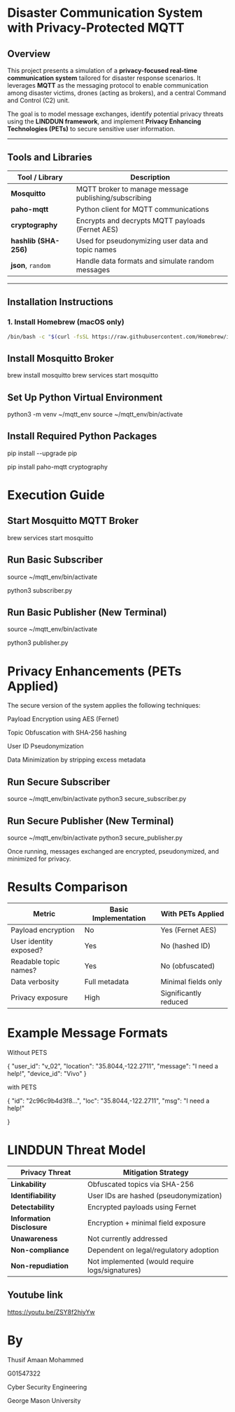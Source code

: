 # Disaster Communication System with Privacy-Protected MQTT

## Overview

This project presents a simulation of a **privacy-focused real-time communication system** tailored for disaster response scenarios. It leverages **MQTT** as the messaging protocol to enable communication among disaster victims, drones (acting as brokers), and a central Command and Control (C2) unit.

The goal is to model message exchanges, identify potential privacy threats using the **LINDDUN framework**, and implement **Privacy Enhancing Technologies (PETs)** to secure sensitive user information.

---

## Tools and Libraries

| Tool / Library       | Description                                         |
|----------------------|-----------------------------------------------------|
| **Mosquitto**        | MQTT broker to manage message publishing/subscribing |
| **paho-mqtt**        | Python client for MQTT communications               |
| **cryptography**     | Encrypts and decrypts MQTT payloads (Fernet AES)    |
| **hashlib (SHA-256)**| Used for pseudonymizing user data and topic names   |
| **json**, `random`   | Handle data formats and simulate random messages    |

---

## Installation Instructions

### 1. Install Homebrew (macOS only)
```bash
/bin/bash -c "$(curl -fsSL https://raw.githubusercontent.com/Homebrew/install/HEAD/install.sh)"
```

##  Install Mosquitto Broker 
brew install mosquitto
brew services start mosquitto

##  Set Up Python Virtual Environment
python3 -m venv ~/mqtt_env
source ~/mqtt_env/bin/activate

## Install Required Python Packages
pip install --upgrade pip

pip install paho-mqtt cryptography

# Execution Guide

## Start Mosquitto MQTT Broker
brew services start mosquitto

## Run Basic Subscriber
source ~/mqtt_env/bin/activate
    
python3 subscriber.py

## Run Basic Publisher (New Terminal)
source ~/mqtt_env/bin/activate

python3 publisher.py

# Privacy Enhancements (PETs Applied)
The secure version of the system applies the following techniques:

Payload Encryption using AES (Fernet)

Topic Obfuscation with SHA-256 hashing

User ID Pseudonymization

Data Minimization by stripping excess metadata

## Run Secure Subscriber
source ~/mqtt_env/bin/activate
python3 secure_subscriber.py

## Run Secure Publisher (New Terminal)

source ~/mqtt_env/bin/activate
python3 secure_publisher.py

Once running, messages exchanged are encrypted, pseudonymized, and minimized for privacy.

# Results Comparison

| Metric                 | Basic Implementation | With PETs Applied     |
| ---------------------- | -------------------- | --------------------- |
| Payload encryption     | No                   | Yes (Fernet AES)      |
| User identity exposed? | Yes                  | No (hashed ID)        |
| Readable topic names?  | Yes                  | No (obfuscated)       |
| Data verbosity         | Full metadata        | Minimal fields only   |
| Privacy exposure       | High                 | Significantly reduced |


# Example Message Formats

  
Without PETS

{
  "user_id": "v_02",
  "location": "35.8044,-122.2711",
  "message": "I need a help!",
  "device_id": "Vivo"
}

with PETS 

{
  "id": "2c96c9b4d3f8...",
  "loc": "35.8044,-122.2711",
  "msg": "I need a help!"

}

# LINDDUN Threat Model

| Privacy Threat             | Mitigation Strategy                             |
| -------------------------- | ----------------------------------------------- |
| **Linkability**            | Obfuscated topics via SHA-256                   |
| **Identifiability**        | User IDs are hashed (pseudonymization)          |
| **Detectability**          | Encrypted payloads using Fernet                 |
| **Information Disclosure** | Encryption + minimal field exposure             |
| **Unawareness**            | Not currently addressed                         |
| **Non-compliance**         | Dependent on legal/regulatory adoption          |
| **Non-repudiation**        | Not implemented (would require logs/signatures) |

## Youtube link
https://youtu.be/ZSY8f2hiyYw



# By 
Thusif Amaan Mohammed

G01547322

Cyber Security Engineering

George Mason University








